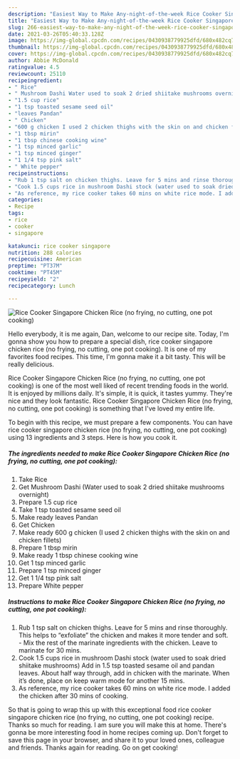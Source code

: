 ```yaml
---
description: "Easiest Way to Make Any-night-of-the-week Rice Cooker Singapore Chicken Rice (no frying, no cutting, one pot cooking)"
title: "Easiest Way to Make Any-night-of-the-week Rice Cooker Singapore Chicken Rice (no frying, no cutting, one pot cooking)"
slug: 266-easiest-way-to-make-any-night-of-the-week-rice-cooker-singapore-chicken-rice-no-frying-no-cutting-one-pot-cooking
date: 2021-03-26T05:40:33.128Z
image: https://img-global.cpcdn.com/recipes/0430938779925dfd/680x482cq70/rice-cooker-singapore-chicken-rice-no-frying-no-cutting-one-pot-cooking-recipe-main-photo.jpg
thumbnail: https://img-global.cpcdn.com/recipes/0430938779925dfd/680x482cq70/rice-cooker-singapore-chicken-rice-no-frying-no-cutting-one-pot-cooking-recipe-main-photo.jpg
cover: https://img-global.cpcdn.com/recipes/0430938779925dfd/680x482cq70/rice-cooker-singapore-chicken-rice-no-frying-no-cutting-one-pot-cooking-recipe-main-photo.jpg
author: Abbie McDonald
ratingvalue: 4.5
reviewcount: 25110
recipeingredient:
- " Rice"
- " Mushroom Dashi Water used to soak 2 dried shiitake mushrooms overnight"
- "1.5 cup rice"
- "1 tsp toasted sesame seed oil"
- "leaves Pandan"
- " Chicken"
- "600 g chicken I used 2 chicken thighs with the skin on and chicken fillets"
- "1 tbsp mirin"
- "1 tbsp chinese cooking wine"
- "1 tsp minced garlic"
- "1 tsp minced ginger"
- "1 1/4 tsp pink salt"
- " White pepper"
recipeinstructions:
- "Rub 1 tsp salt on chicken thighs. Leave for 5 mins and rinse thoroughly. This helps to “exfoliate” the chicken and makes it more tender and soft.  Mix the rest of the marinate ingredients with the chicken. Leave to marinate for 30 mins."
- "Cook 1.5 cups rice in mushroom Dashi stock (water used to soak dried shiitake mushrooms) Add in 1.5 tsp toasted sesame oil and pandan leaves. About half way through, add in chicken with the marinate. When it’s done, place on keep warm mode for another 15 mins."
- "As reference, my rice cooker takes 60 mins on white rice mode. I added the chicken after 30 mins of cooking."
categories:
- Recipe
tags:
- rice
- cooker
- singapore

katakunci: rice cooker singapore 
nutrition: 288 calories
recipecuisine: American
preptime: "PT37M"
cooktime: "PT45M"
recipeyield: "2"
recipecategory: Lunch

---
```



![Rice Cooker Singapore Chicken Rice (no frying, no cutting, one pot cooking)](https://img-global.cpcdn.com/recipes/0430938779925dfd/680x482cq70/rice-cooker-singapore-chicken-rice-no-frying-no-cutting-one-pot-cooking-recipe-main-photo.jpg)

Hello everybody, it is me again, Dan, welcome to our recipe site. Today, I'm gonna show you how to prepare a special dish, rice cooker singapore chicken rice (no frying, no cutting, one pot cooking). It is one of my favorites food recipes. This time, I'm gonna make it a bit tasty. This will be really delicious.

Rice Cooker Singapore Chicken Rice (no frying, no cutting, one pot cooking) is one of the most well liked of recent trending foods in the world. It is enjoyed by millions daily. It's simple, it is quick, it tastes yummy. They're nice and they look fantastic. Rice Cooker Singapore Chicken Rice (no frying, no cutting, one pot cooking) is something that I've loved my entire life.




To begin with this recipe, we must prepare a few components. You can have rice cooker singapore chicken rice (no frying, no cutting, one pot cooking) using 13 ingredients and 3 steps. Here is how you cook it.

<!--inarticleads1-->

##### The ingredients needed to make Rice Cooker Singapore Chicken Rice (no frying, no cutting, one pot cooking):

1. Take  Rice
1. Get  Mushroom Dashi (Water used to soak 2 dried shiitake mushrooms overnight)
1. Prepare 1.5 cup rice
1. Take 1 tsp toasted sesame seed oil
1. Make ready leaves Pandan
1. Get  Chicken
1. Make ready 600 g chicken (I used 2 chicken thighs with the skin on and chicken fillets)
1. Prepare 1 tbsp mirin
1. Make ready 1 tbsp chinese cooking wine
1. Get 1 tsp minced garlic
1. Prepare 1 tsp minced ginger
1. Get 1 1/4 tsp pink salt
1. Prepare  White pepper




<!--inarticleads2-->

##### Instructions to make Rice Cooker Singapore Chicken Rice (no frying, no cutting, one pot cooking):

1. Rub 1 tsp salt on chicken thighs. Leave for 5 mins and rinse thoroughly. This helps to “exfoliate” the chicken and makes it more tender and soft.  - Mix the rest of the marinate ingredients with the chicken. Leave to marinate for 30 mins.
1. Cook 1.5 cups rice in mushroom Dashi stock (water used to soak dried shiitake mushrooms) Add in 1.5 tsp toasted sesame oil and pandan leaves. About half way through, add in chicken with the marinate. When it’s done, place on keep warm mode for another 15 mins.
1. As reference, my rice cooker takes 60 mins on white rice mode. I added the chicken after 30 mins of cooking.




So that is going to wrap this up with this exceptional food rice cooker singapore chicken rice (no frying, no cutting, one pot cooking) recipe. Thanks so much for reading. I am sure you will make this at home. There's gonna be more interesting food in home recipes coming up. Don't forget to save this page in your browser, and share it to your loved ones, colleague and friends. Thanks again for reading. Go on get cooking!
